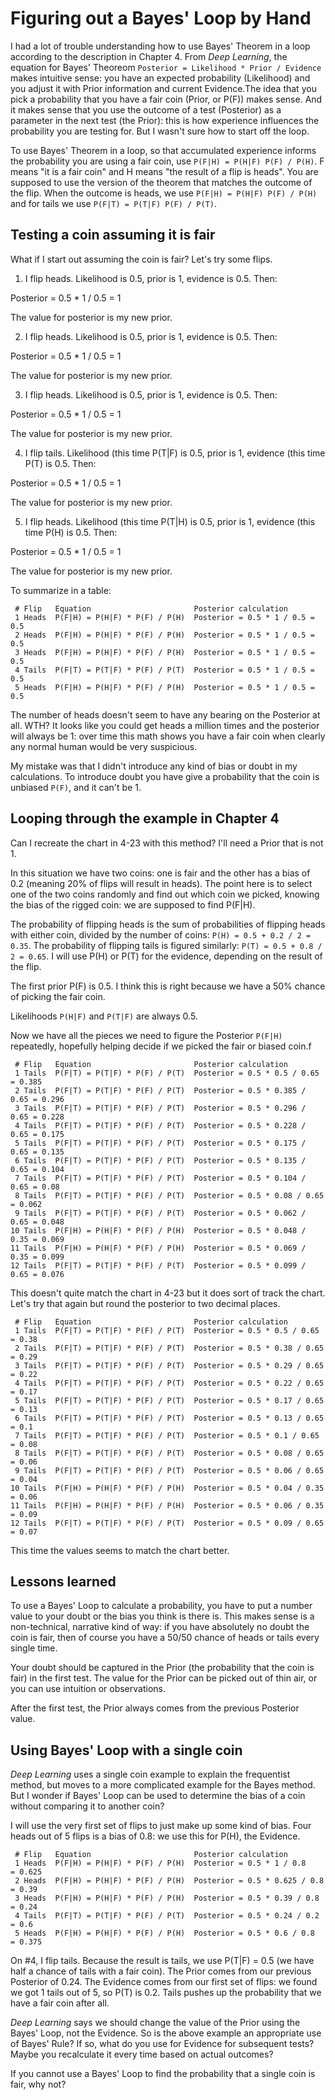 # Figuring out a Bayes' Loop by Hand

I had a lot of trouble understanding how to use Bayes' Theorem in a loop according to the description in Chapter 4. From _Deep Learning_, the equation for Bayes' Theoreom `Posterior = Likelihood * Prior / Evidence` makes intuitive sense: you have an expected probability (Likelihood) and you adjust it with Prior information and current Evidence.The idea that you pick a probability that you have a fair coin (Prior, or P(F)) makes sense. And it makes sense that you use the outcome of a test (Posterior) as a parameter in the next test (the Prior): this is how experience influences the probability you are testing for. But I wasn't sure how to start off the loop.

To use Bayes' Theorem in a loop, so that accumulated experience informs the probability you are using a fair coin, use `P(F|H) = P(H|F) P(F) / P(H)`. F means "it is a fair coin" and H means "the result of a flip is heads". You are supposed to use the version of the theorem that matches the outcome of the flip. When the outcome is heads, we use `P(F|H) = P(H|F) P(F) / P(H)` and for tails we use `P(F|T) = P(T|F) P(F) / P(T)`.

## Testing a coin assuming it is fair

What if I start out assuming the coin is fair? Let's try some flips. 

1. I flip heads. Likelihood is 0.5, prior is 1, evidence is 0.5. Then:

Posterior = 0.5 * 1 / 0.5 = 1

The value for posterior is my new prior.

2. I flip heads. Likelihood is 0.5, prior is 1, evidence is 0.5. Then: 

Posterior = 0.5 * 1 / 0.5 = 1

The value for posterior is my new prior.

3. I flip heads. Likelihood is 0.5, prior is 1, evidence is 0.5. Then: 

Posterior = 0.5 * 1 / 0.5 = 1

The value for posterior is my new prior.

4. I flip tails. Likelihood (this time P(T|F) is 0.5, prior is 1, evidence (this time P(T) is 0.5. Then: 

Posterior = 0.5 * 1 / 0.5 = 1

The value for posterior is my new prior.

5. I flip heads. Likelihood (this time P(T|H) is 0.5, prior is 1, evidence (this time P(H) is 0.5. Then: 

Posterior = 0.5 * 1 / 0.5 = 1

The value for posterior is my new prior.

To summarize in a table:
```
 # Flip   Equation                       Posterior calculation
 1 Heads  P(F|H) = P(H|F) * P(F) / P(H)  Posterior = 0.5 * 1 / 0.5 = 0.5
 2 Heads  P(F|H) = P(H|F) * P(F) / P(H)  Posterior = 0.5 * 1 / 0.5 = 0.5
 3 Heads  P(F|H) = P(H|F) * P(F) / P(H)  Posterior = 0.5 * 1 / 0.5 = 0.5
 4 Tails  P(F|T) = P(T|F) * P(F) / P(T)  Posterior = 0.5 * 1 / 0.5 = 0.5
 5 Heads  P(F|H) = P(H|F) * P(F) / P(H)  Posterior = 0.5 * 1 / 0.5 = 0.5
```

The number of heads doesn't seem to have any bearing on the Posterior at all. WTH? It looks like you could get heads a million times and the posterior will always be 1: over time this math shows you have a fair coin when clearly any normal human would be very suspicious.

My mistake was that I didn't introduce any kind of bias or doubt in my calculations. To introduce doubt you have give a probability that the coin is unbiased `P(F)`, and it can't be 1. 


## Looping through the example in Chapter 4

Can I recreate the chart in 4-23 with this method? I'll need a Prior that is not 1.

In this situation we have two coins: one is fair and the other has a bias of 0.2 (meaning 20% of flips will result in heads). The point here is to select one of the two coins randomly and find out which coin we picked, knowing the bias of the rigged coin: we are supposed to find P(F|H).

The probability of flipping heads is the sum of probabilities of flipping heads with either coin, divided by the number of coins: `P(H) = 0.5 + 0.2 / 2 = 0.35`. The probability of flipping tails is figured similarly: `P(T) = 0.5 + 0.8 / 2 = 0.65`. I will use P(H) or P(T) for the evidence, depending on the result of the flip.

The first prior P(F) is 0.5. I think this is right because we have a 50% chance of picking the fair coin. 

Likelihoods `P(H|F)` and `P(T|F)` are always 0.5. 

Now we have all the pieces we need to figure the Posterior `P(F|H)` repeatedly, hopefully helping decide if we picked the fair or biased coin.f

```
 # Flip   Equation                       Posterior calculation
 1 Tails  P(F|T) = P(T|F) * P(F) / P(T)  Posterior = 0.5 * 0.5 / 0.65   = 0.385 
 2 Tails  P(F|T) = P(T|F) * P(F) / P(T)  Posterior = 0.5 * 0.385 / 0.65 = 0.296
 3 Tails  P(F|T) = P(T|F) * P(F) / P(T)  Posterior = 0.5 * 0.296 / 0.65 = 0.228
 4 Tails  P(F|T) = P(T|F) * P(F) / P(T)  Posterior = 0.5 * 0.228 / 0.65 = 0.175
 5 Tails  P(F|T) = P(T|F) * P(F) / P(T)  Posterior = 0.5 * 0.175 / 0.65 = 0.135
 6 Tails  P(F|T) = P(T|F) * P(F) / P(T)  Posterior = 0.5 * 0.135 / 0.65 = 0.104
 7 Tails  P(F|T) = P(T|F) * P(F) / P(T)  Posterior = 0.5 * 0.104 / 0.65 = 0.08
 8 Tails  P(F|T) = P(T|F) * P(F) / P(T)  Posterior = 0.5 * 0.08 / 0.65  = 0.062
 9 Tails  P(F|T) = P(T|F) * P(F) / P(T)  Posterior = 0.5 * 0.062 / 0.65 = 0.048
10 Tails  P(F|H) = P(H|F) * P(F) / P(H)  Posterior = 0.5 * 0.048 / 0.35 = 0.069
11 Tails  P(F|H) = P(H|F) * P(F) / P(H)  Posterior = 0.5 * 0.069 / 0.35 = 0.099
12 Tails  P(F|T) = P(T|F) * P(F) / P(T)  Posterior = 0.5 * 0.099 / 0.65 = 0.076
```


This doesn't quite match the chart in 4-23 but it does sort of track the chart. Let's try that again but round the posterior to two decimal places. 


```
 # Flip   Equation                       Posterior calculation
 1 Tails  P(F|T) = P(T|F) * P(F) / P(T)  Posterior = 0.5 * 0.5 / 0.65  = 0.38 
 2 Tails  P(F|T) = P(T|F) * P(F) / P(T)  Posterior = 0.5 * 0.38 / 0.65 = 0.29
 3 Tails  P(F|T) = P(T|F) * P(F) / P(T)  Posterior = 0.5 * 0.29 / 0.65 = 0.22
 4 Tails  P(F|T) = P(T|F) * P(F) / P(T)  Posterior = 0.5 * 0.22 / 0.65 = 0.17
 5 Tails  P(F|T) = P(T|F) * P(F) / P(T)  Posterior = 0.5 * 0.17 / 0.65 = 0.13
 6 Tails  P(F|T) = P(T|F) * P(F) / P(T)  Posterior = 0.5 * 0.13 / 0.65 = 0.1
 7 Tails  P(F|T) = P(T|F) * P(F) / P(T)  Posterior = 0.5 * 0.1 / 0.65  = 0.08
 8 Tails  P(F|T) = P(T|F) * P(F) / P(T)  Posterior = 0.5 * 0.08 / 0.65 = 0.06
 9 Tails  P(F|T) = P(T|F) * P(F) / P(T)  Posterior = 0.5 * 0.06 / 0.65 = 0.04
10 Tails  P(F|H) = P(H|F) * P(F) / P(H)  Posterior = 0.5 * 0.04 / 0.35 = 0.06
11 Tails  P(F|H) = P(H|F) * P(F) / P(H)  Posterior = 0.5 * 0.06 / 0.35 = 0.09
12 Tails  P(F|T) = P(T|F) * P(F) / P(T)  Posterior = 0.5 * 0.09 / 0.65 = 0.07
```

This time the values seems to match the chart better.


## Lessons learned

To use a Bayes' Loop to calculate a probability, you have to put a number value to your doubt or the bias you think is there is. This makes sense is a non-technical, narrative kind of way: if you have absolutely no doubt the coin is fair, then of course you have a 50/50 chance of heads or tails every single time. 

Your doubt should be captured in the Prior (the probability that the coin is fair) in the first test. The value for the Prior can be picked out of thin air, or you can use intuition or observations. 

After the first test, the Prior always comes from the previous Posterior value.

## Using Bayes' Loop with a single coin

_Deep Learning_ uses a single coin example to explain the frequentist method, but moves to a more complicated example for the Bayes method. But I wonder if Bayes' Loop can be used to determine the bias of a coin without comparing it to another coin? 

I will use the very first set of flips to just make up some kind of bias. Four heads out of 5 flips is a bias of 0.8: we use this for P(H), the Evidence.

```
 # Flip   Equation                       Posterior calculation
 1 Heads  P(F|H) = P(H|F) * P(F) / P(H)  Posterior = 0.5 * 1 / 0.8     = 0.625
 2 Heads  P(F|H) = P(H|F) * P(F) / P(H)  Posterior = 0.5 * 0.625 / 0.8 = 0.39
 3 Heads  P(F|H) = P(H|F) * P(F) / P(H)  Posterior = 0.5 * 0.39 / 0.8  = 0.24
 4 Tails  P(F|T) = P(T|F) * P(F) / P(T)  Posterior = 0.5 * 0.24 / 0.2  = 0.6
 5 Heads  P(F|H) = P(H|F) * P(F) / P(H)  Posterior = 0.5 * 0.6 / 0.8   = 0.375
```

On #4, I flip tails. Because the result is tails, we use P(T|F) = 0.5 (we have half a chance of tails with a fair coin). The Prior comes from our previous Posterior of 0.24. The Evidence comes from our first set of flips: we found we got 1 tails out of 5, so P(T) is 0.2. Tails pushes up the probability that we have a fair coin after all.

_Deep Learning_ says we should change the value of the Prior using the Bayes' Loop, not the Evidence. So is the above example an appropriate use of Bayes' Rule?  If so, what do you use for Evidence for subsequent tests? Maybe you recalculate it every time based on actual outcomes?

If you cannot use a Bayes' Loop to find the probability that a single coin is fair, why not?
